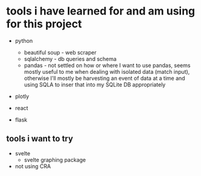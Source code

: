 # tools i have learned for and am using for this project

- python
	- beautiful soup - web scraper
	- sqlalchemy - db queries and schema
	- pandas - not settled on how or where I want to use pandas, seems mostly useful to me when dealing with isolated data (match input), otherwise I'll mostly be harvesting an event of data at a time and using SQLA to inser that into my SQLite DB appropriately 

- plotly
- react
- flask

## tools i want to try

- svelte
	- svelte graphing package 
- not using CRA
